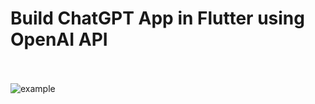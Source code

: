 # Build ChatGPT App in Flutter using OpenAI API<br><br>

![example](https://user-images.githubusercontent.com/77191581/225658135-a5ead86f-f291-4c28-b6b2-2de0ea68fa36.gif)
